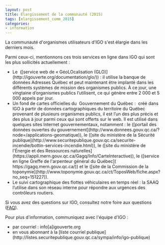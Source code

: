```yaml
---
layout: post
title: Élargissement de la communauté (2015)
tags: [elargissement_comm_2015] 
categories:
- information
---
```

La communauté d'organismes utilisateurs d'IGO s'est élargie dans les derniers mois. 
<div class="liste_service" markdown="1" >
Parmi ceux-ci, mentionnons ces trois services en ligne dans IGO qui sont les plus sollicités actuellement : 
<ul>
			<li>Le  ([service web de « GéoLOcalisation (GLO)](http://igouverte.org/documentation/glo/)) : il utilise la banque de données Adresses Québec et peut maintenant être implanté dans les différents systèmes de mission des organismes publics. À ce jour, une vingtaine d’organismes publics l’utilisent, ce qui génère entre 2 000 et 5 000 appels par jour.</li> 
<li>Un fond de cartes officielles du  Gouvernement du Québec :  créé dans IGO à partir de données cartographiques du territoire du Québec provenant de plusieurs organismes publics, il est l’un des plus précis et des plus à jour parmi ceux qui sont offerts sur le web. Il est utilisé dans quelques sites Internet gouvernementaux, notamment : le ([portail des données ouvertes du gouvernement](http://www.donnees.gouv.qc.ca/?node=/applications-geomatique)), le ([site du ministère de la Sécurité publique](http://www.securitepublique.gouv.qc.ca/securite-incendie/bottin-services-incendie.html)), le ([site du ministère de l'Énergie et des Ressources naturelles](https://appli.mern.gouv.qc.ca/Gagq/Info/CarteInteractive)), le ([service en ligne Greffe de l'arpenteur général du Québec]( https://gagq.mern.gouv.qc.ca/)) et  le ([site de la Commission de la toponymie](http://www.toponymie.gouv.qc.ca/ct/ToposWeb/fiche.aspx?no_seq=151227)).</li> 
<li>Le suivi cartographique des flottes véhiculaires en temps réel : la SAAQ l’utilise dans son réseau interne pour répondre aux urgences des contrôleurs routiers.</li>
		</ul>
</div>

Si vous avez des questions sur IGO, consultez notre foire aux questions ([FAQ](http://igouverte.org/faq/)).

Pour plus d'information, communiquez avec l'équipe d'IGO :
<div class="contact" markdown="1" >
<ul>
			<li>par courriel : info[a]igouverte.org</li>
			<li>en vous abonnant  à la [liste courriel publique](http://listes.securitepublique.gouv.qc.ca/sympa/info/igo-publique) </li>
		</ul>
</div>
